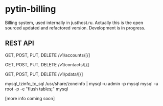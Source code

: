 # pytin-billing

Billing system, used internally in justhost.ru. Actually this is the open sourced updated and refactored version.
Development is in progress.

## REST API

GET, POST, PUT, DELETE
/v1/accounts/[<id>/]

GET, POST, PUT, DELETE
/v1/contacts/[<id>/]

GET, POST, PUT, DELETE
/v1/pdata/[<id>/]

mysql_tzinfo_to_sql /usr/share/zoneinfo | mysql -u admin -p mysql
mysql -u root -p -e "flush tables;" mysql

[more info coming soon]


